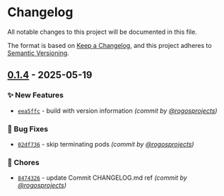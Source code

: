 # Changelog
All notable changes to this project will be documented in this file.

The format is based on [Keep a Changelog](https://keepachangelog.com/en/1.0.0/),
and this project adheres to [Semantic Versioning](https://semver.org/spec/v2.0.0.html).

## [0.1.4] - 2025-05-19
### :sparkles: New Features
- [`eea5ffc`](https://github.com/rogosprojects/klogs-needle/commit/eea5ffc38fdff3d0bee05f659f9ce3b275110a6c) - build with version information *(commit by [@rogosprojects](https://github.com/rogosprojects))*

### :bug: Bug Fixes
- [`02df736`](https://github.com/rogosprojects/klogs-needle/commit/02df736cbd832830ee0f4853a60b7a808c94c3c6) - skip terminating pods *(commit by [@rogosprojects](https://github.com/rogosprojects))*

### :wrench: Chores
- [`8474326`](https://github.com/rogosprojects/klogs-needle/commit/847432666b4c448d6f5cd09f13bab05e55ca9cbe) - update Commit CHANGELOG.md ref *(commit by [@rogosprojects](https://github.com/rogosprojects))*

[0.1.4]: https://github.com/rogosprojects/klogs-needle/compare/0.1.3...0.1.4
